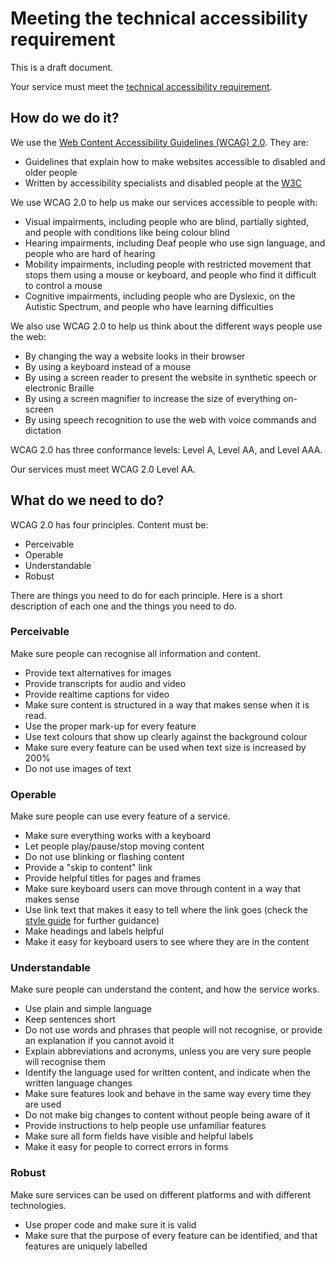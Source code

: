 # Meeting the technical accessibility requirement

This is a draft document. 

Your service must meet the [technical accessibility requirement](requirements.md).

## How do we do it?

We use the [Web Content Accessibility Guidelines (WCAG) 2.0](https://www.w3.org/TR/WCAG20/). They are:

* Guidelines that explain how to make websites accessible to disabled and older people
* Written by accessibility specialists and disabled people at the [W3C](http://w3.org)

We use WCAG 2.0 to help us make our services accessible to people with:
* Visual impairments, including people who are blind, partially sighted, and people with conditions like being colour blind
* Hearing impairments, including Deaf people who use sign language, and people who are hard of hearing
* Mobility impairments, including people with restricted movement that stops them using a mouse or keyboard, and people who find it difficult to control a mouse
* Cognitive impairments, including people who are Dyslexic, on the Autistic Spectrum, and people who have learning difficulties

We also use WCAG 2.0 to help us think about the different ways people use the web:
* By changing the way a website looks in their browser
* By using a keyboard instead of a mouse
* By using a screen reader to present the website in synthetic speech or electronic Braille
* By using a screen magnifier to increase the size of everything on-screen
* By using speech recognition to use the web with voice commands and dictation

WCAG 2.0 has three conformance levels: Level A, Level AA, and Level AAA.

Our services must meet WCAG 2.0 Level AA.

## What do we need to do?

WCAG 2.0 has four principles. Content must be:
* Perceivable
* Operable
* Understandable
* Robust

There are things you need to do for each principle. Here is a short description of each one and the things you need to do.

### Perceivable

Make sure people can recognise all information and content.
* Provide text alternatives for images
* Provide transcripts for audio and video
* Provide realtime captions for video
* Make sure content is structured in a way that makes sense when it is read.
* Use the proper mark-up for every feature
* Use text colours that show up clearly against the background colour
* Make sure every feature can be used when text size is increased by 200%
* Do not use images of text

### Operable

Make sure people can use every feature of a service.
* Make sure everything works with a keyboard
* Let people play/pause/stop moving content
* Do not use blinking or flashing content
* Provide a "skip to content" link
* Provide helpful titles for pages and frames
* Make sure keyboard users can move through content in a way that makes sense
* Use link text that makes it easy to tell where the link goes (check the [style guide](https://www.gov.uk/guidance/style-guide/a-to-z-of-gov-uk-style) for further guidance)
* Make headings and labels helpful
* Make it easy for keyboard users to see where they are in the content

### Understandable

Make sure people can understand the content, and how the service works.
* Use plain and simple language
* Keep sentences short
* Do not use words and phrases that people will not recognise, or provide an explanation if you cannot avoid it
* Explain abbreviations and acronyms, unless you are very sure people will recognise them
* Identify the language used for written content, and indicate when the written language changes
* Make sure features look and behave in the same way every time they are used
* Do not make big changes to content without people being aware of it
* Provide instructions to help people use unfamiliar features
* Make sure all form fields have visible and helpful labels
* Make it easy for people to correct errors in forms

### Robust

Make sure services can be used on different platforms and with different technologies.
* Use proper code and make sure it is valid
* Make sure that the purpose of every feature can be identified, and that features are uniquely labelled


